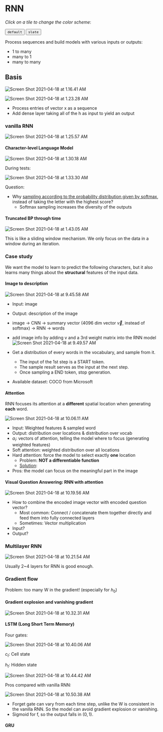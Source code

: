 # RNN

_Click on a tile to change the color scheme_:

<div class="tx-switch">
  <button data-md-color-scheme="default"><code>default</code></button>
  <button data-md-color-scheme="slate"><code>slate</code></button>
</div>

<script>
  var buttons = document.querySelectorAll("button[data-md-color-scheme]")
  buttons.forEach(function(button) {
    button.addEventListener("click", function() {
      var attr = this.getAttribute("data-md-color-scheme")
      document.body.setAttribute("data-md-color-scheme", attr)
      var name = document.querySelector("#__code_0 code span:nth-child(7)")
      name.textContent = attr
    })
  })
</script>
Process sequences and build models with various inputs or outputs:

- 1 to many
- many to 1
- many to many

## Basis

![Screen Shot 2021-04-18 at 1.16.41 AM](RNN.assets/Screen%20Shot%202021-04-18%20at%201.16.41%20AM.png)



![Screen Shot 2021-04-18 at 1.23.28 AM](RNN.assets/Screen%20Shot%202021-04-18%20at%201.23.28%20AM.png)

- Process entries of vector x as a sequence
- Add dense layer taking all of the h as input to yield an output

### vanilla RNN

![Screen Shot 2021-04-18 at 1.25.57 AM](RNN.assets/Screen%20Shot%202021-04-18%20at%201.25.57%20AM.png)

#### Character-level Language Model

![Screen Shot 2021-04-18 at 1.30.18 AM](RNN.assets/Screen%20Shot%202021-04-18%20at%201.30.18%20AM.png)

During tests:

![Screen Shot 2021-04-18 at 1.33.30 AM](RNN.assets/Screen%20Shot%202021-04-18%20at%201.33.30%20AM.png)

Question:

- Why <u>sampling according to the probability distribution given by softmax</u>, instead of taking the letter with the highest score?
  - Softmax sampling increases the diversity of the outputs

#### Truncated BP through time

![Screen Shot 2021-04-18 at 1.43.05 AM](RNN.assets/Screen%20Shot%202021-04-18%20at%201.43.05%20AM.png)

This is like a sliding window mechanism. We only focus on the data in a window during an iteration.

### Case study

We want the model to learn to predict the following characters, but it also learns many things about the **structural** features of the input data.

#### Image to description



![Screen Shot 2021-04-18 at 9.45.58 AM](RNN.assets/Screen%20Shot%202021-04-18%20at%209.45.58%20AM.png)

- Input: image
- Output: description of the image
- image -> CNN -> summary vector (4096 dim vector $\vec{v}$, instead of softmax) -> RNN -> words
- add image info by adding v and a 3rd weight matrix into the RNN model![Screen Shot 2021-04-18 at 9.49.57 AM](RNN.assets/Screen%20Shot%202021-04-18%20at%209.49.57%20AM.png)

- Get a distribution of every words in the vocabulary, and sample from it.
  - The input of the 1st step is a START token.
  - The sample result serves as the input at the next step.
  - Once sampling a END token, stop generation.
- Available dataset: COCO from Microsoft

#### Attention

RNN focuses its attention at a **different** spatial location when generating **each** word.

![Screen Shot 2021-04-18 at 10.06.11 AM](RNN.assets/Screen%20Shot%202021-04-18%20at%2010.06.11%20AM.png)

- Input: Weighted features & sampled word
- Output: distribution over locations & distribution over vocab
- $a_i$: vectors of attention, telling the model where to focus (generating weighted features)
- Soft attention: weighted distribution over all locations
- Hard attention: force the model to select exactly **one** location
  - Problem: **NOT a differentiable function**
  - <u>Solution</u>: 
- Pros: the model can focus on the meaningful part in the image

#### Visual Question Answering: RNN with attention

![Screen Shot 2021-04-18 at 10.19.56 AM](RNN.assets/Screen%20Shot%202021-04-18%20at%2010.19.56%20AM.png)

- How to combine the encoded image vector with encoded question vector?
  - Most common: Connect / concatenate them together directly and feed them into fully connected layers
  - Sometimes: Vector multiplication
- Input?
- Output?

### Multilayer RNN

![Screen Shot 2021-04-18 at 10.21.54 AM](RNN.assets/Screen%20Shot%202021-04-18%20at%2010.21.54%20AM.png)

Usually 2~4 layers for RNN is good enough.

### Gradient flow

Problem: too many W in the gradient! (especially for $h_0$)

#### Gradient explosion and vanishing gradient

![Screen Shot 2021-04-18 at 10.32.31 AM](RNN.assets/Screen%20Shot%202021-04-18%20at%2010.32.31%20AM.png)

#### LSTM (Long Short Term Memory)

Four gates:

![Screen Shot 2021-04-18 at 10.40.06 AM](RNN.assets/Screen%20Shot%202021-04-18%20at%2010.40.06%20AM.png)

$c_t$: Cell state

$h_t$: Hidden state

![Screen Shot 2021-04-18 at 10.44.42 AM](RNN.assets/Screen%20Shot%202021-04-18%20at%2010.44.42%20AM.png)

Pros compared with vanilla RNN:

![Screen Shot 2021-04-18 at 10.50.38 AM](RNN.assets/Screen%20Shot%202021-04-18%20at%2010.50.38%20AM.png)

- Forget gate can vary from each time step, unlike the W is consistent in the vanilla RNN. So the model can avoid gradient explosion or vanishing.
- Sigmoid for f, so the output falls in $(0, 1)$.

#### GRU

